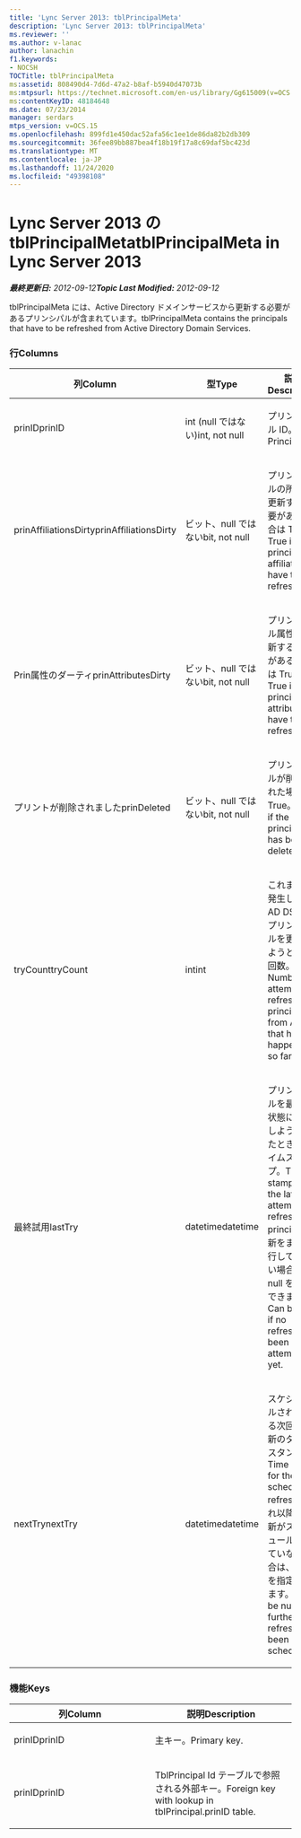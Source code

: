 ```yaml
---
title: 'Lync Server 2013: tblPrincipalMeta'
description: 'Lync Server 2013: tblPrincipalMeta'
ms.reviewer: ''
ms.author: v-lanac
author: lanachin
f1.keywords:
- NOCSH
TOCTitle: tblPrincipalMeta
ms:assetid: 808490d4-7d6d-47a2-b8af-b5940d47073b
ms:mtpsurl: https://technet.microsoft.com/en-us/library/Gg615009(v=OCS.15)
ms:contentKeyID: 48184648
ms.date: 07/23/2014
manager: serdars
mtps_version: v=OCS.15
ms.openlocfilehash: 899fd1e450dac52afa56c1ee1de86da82b2db309
ms.sourcegitcommit: 36fee89bb887bea4f18b19f17a8c69daf5bc423d
ms.translationtype: MT
ms.contentlocale: ja-JP
ms.lasthandoff: 11/24/2020
ms.locfileid: "49398108"
---
```

# <a name="tblprincipalmeta-in-lync-server-2013"></a><span data-ttu-id="5c4ef-103">Lync Server 2013 の tblPrincipalMeta</span><span class="sxs-lookup"><span data-stu-id="5c4ef-103">tblPrincipalMeta in Lync Server 2013</span></span>

<div data-xmlns="http://www.w3.org/1999/xhtml">

<div class="topic" data-xmlns="http://www.w3.org/1999/xhtml" data-msxsl="urn:schemas-microsoft-com:xslt" data-cs="https://msdn.microsoft.com/">

<div data-asp="https://msdn2.microsoft.com/asp">



</div>

<div id="mainSection">

<div id="mainBody"><span data-ttu-id="5c4ef-104">

<span> </span></span><span class="sxs-lookup"><span data-stu-id="5c4ef-104">

<span> </span></span></span>

<span data-ttu-id="5c4ef-105">_**最終更新日:** 2012-09-12_</span><span class="sxs-lookup"><span data-stu-id="5c4ef-105">_**Topic Last Modified:** 2012-09-12_</span></span>

<span data-ttu-id="5c4ef-106">tblPrincipalMeta には、Active Directory ドメインサービスから更新する必要があるプリンシパルが含まれています。</span><span class="sxs-lookup"><span data-stu-id="5c4ef-106">tblPrincipalMeta contains the principals that have to be refreshed from Active Directory Domain Services.</span></span>

### <a name="columns"></a><span data-ttu-id="5c4ef-107">行</span><span class="sxs-lookup"><span data-stu-id="5c4ef-107">Columns</span></span>

<table>
<colgroup>
<col style="width: 33%" />
<col style="width: 33%" />
<col style="width: 33%" />
</colgroup>
<thead>
<tr class="header">
<th><span data-ttu-id="5c4ef-108">列</span><span class="sxs-lookup"><span data-stu-id="5c4ef-108">Column</span></span></th>
<th><span data-ttu-id="5c4ef-109">型</span><span class="sxs-lookup"><span data-stu-id="5c4ef-109">Type</span></span></th>
<th><span data-ttu-id="5c4ef-110">説明</span><span class="sxs-lookup"><span data-stu-id="5c4ef-110">Description</span></span></th>
</tr>
</thead>
<tbody>
<tr class="odd">
<td><p><span data-ttu-id="5c4ef-111">prinID</span><span class="sxs-lookup"><span data-stu-id="5c4ef-111">prinID</span></span></p></td>
<td><p><span data-ttu-id="5c4ef-112">int (null ではない)</span><span class="sxs-lookup"><span data-stu-id="5c4ef-112">int, not null</span></span></p></td>
<td><p><span data-ttu-id="5c4ef-113">プリンシパル ID。</span><span class="sxs-lookup"><span data-stu-id="5c4ef-113">Principal ID.</span></span></p></td>
</tr>
<tr class="even">
<td><p><span data-ttu-id="5c4ef-114">prinAffiliationsDirty</span><span class="sxs-lookup"><span data-stu-id="5c4ef-114">prinAffiliationsDirty</span></span></p></td>
<td><p><span data-ttu-id="5c4ef-115">ビット、null ではない</span><span class="sxs-lookup"><span data-stu-id="5c4ef-115">bit, not null</span></span></p></td>
<td><p><span data-ttu-id="5c4ef-116">プリンシパルの所属を更新する必要がある場合は True。</span><span class="sxs-lookup"><span data-stu-id="5c4ef-116">True if principal affiliations have to be refreshed.</span></span></p></td>
</tr>
<tr class="odd">
<td><p><span data-ttu-id="5c4ef-117">Prin属性のダーティ</span><span class="sxs-lookup"><span data-stu-id="5c4ef-117">prinAttributesDirty</span></span></p></td>
<td><p><span data-ttu-id="5c4ef-118">ビット、null ではない</span><span class="sxs-lookup"><span data-stu-id="5c4ef-118">bit, not null</span></span></p></td>
<td><p><span data-ttu-id="5c4ef-119">プリンシパル属性を更新する必要がある場合は True。</span><span class="sxs-lookup"><span data-stu-id="5c4ef-119">True if principal attributes have to be refreshed.</span></span></p></td>
</tr>
<tr class="even">
<td><p><span data-ttu-id="5c4ef-120">プリントが削除されました</span><span class="sxs-lookup"><span data-stu-id="5c4ef-120">prinDeleted</span></span></p></td>
<td><p><span data-ttu-id="5c4ef-121">ビット、null ではない</span><span class="sxs-lookup"><span data-stu-id="5c4ef-121">bit, not null</span></span></p></td>
<td><p><span data-ttu-id="5c4ef-122">プリンシパルが削除された場合は True。</span><span class="sxs-lookup"><span data-stu-id="5c4ef-122">True if the principal has been deleted.</span></span></p></td>
</tr>
<tr class="odd">
<td><p><span data-ttu-id="5c4ef-123">tryCount</span><span class="sxs-lookup"><span data-stu-id="5c4ef-123">tryCount</span></span></p></td>
<td><p><span data-ttu-id="5c4ef-124">int</span><span class="sxs-lookup"><span data-stu-id="5c4ef-124">int</span></span></p></td>
<td><p><span data-ttu-id="5c4ef-125">これまでに発生した、AD DS からプリンシパルを更新しようとした回数。</span><span class="sxs-lookup"><span data-stu-id="5c4ef-125">Number of attempts to refresh the principal from AD DS that have happened so far.</span></span></p></td>
</tr>
<tr class="even">
<td><p><span data-ttu-id="5c4ef-126">最終試用</span><span class="sxs-lookup"><span data-stu-id="5c4ef-126">lastTry</span></span></p></td>
<td><p><span data-ttu-id="5c4ef-127">datetime</span><span class="sxs-lookup"><span data-stu-id="5c4ef-127">datetime</span></span></p></td>
<td><p><span data-ttu-id="5c4ef-128">プリンシパルを最新の状態に更新しようとしたときのタイムスタンプ。</span><span class="sxs-lookup"><span data-stu-id="5c4ef-128">Time stamp from the latest attempt to refresh the principal.</span></span> <span data-ttu-id="5c4ef-129">更新をまだ実行していない場合は、null を指定できます。</span><span class="sxs-lookup"><span data-stu-id="5c4ef-129">Can be null if no refresh has been attempted yet.</span></span></p></td>
</tr>
<tr class="odd">
<td><p><span data-ttu-id="5c4ef-130">nextTry</span><span class="sxs-lookup"><span data-stu-id="5c4ef-130">nextTry</span></span></p></td>
<td><p><span data-ttu-id="5c4ef-131">datetime</span><span class="sxs-lookup"><span data-stu-id="5c4ef-131">datetime</span></span></p></td>
<td><p><span data-ttu-id="5c4ef-132">スケジュールされている次回の更新のタイムスタンプ。</span><span class="sxs-lookup"><span data-stu-id="5c4ef-132">Time stamp for the next scheduled refresh.</span></span> <span data-ttu-id="5c4ef-133">それ以降の更新がスケジュールされていない場合は、null を指定できます。</span><span class="sxs-lookup"><span data-stu-id="5c4ef-133">Can be null if no further refresh has been scheduled.</span></span></p></td>
</tr>
</tbody>
</table>


### <a name="keys"></a><span data-ttu-id="5c4ef-134">機能</span><span class="sxs-lookup"><span data-stu-id="5c4ef-134">Keys</span></span>

<table>
<colgroup>
<col style="width: 50%" />
<col style="width: 50%" />
</colgroup>
<thead>
<tr class="header">
<th><span data-ttu-id="5c4ef-135">列</span><span class="sxs-lookup"><span data-stu-id="5c4ef-135">Column</span></span></th>
<th><span data-ttu-id="5c4ef-136">説明</span><span class="sxs-lookup"><span data-stu-id="5c4ef-136">Description</span></span></th>
</tr>
</thead>
<tbody>
<tr class="odd">
<td><p><span data-ttu-id="5c4ef-137">prinID</span><span class="sxs-lookup"><span data-stu-id="5c4ef-137">prinID</span></span></p></td>
<td><p><span data-ttu-id="5c4ef-138">主キー。</span><span class="sxs-lookup"><span data-stu-id="5c4ef-138">Primary key.</span></span></p></td>
</tr>
<tr class="even">
<td><p><span data-ttu-id="5c4ef-139">prinID</span><span class="sxs-lookup"><span data-stu-id="5c4ef-139">prinID</span></span></p></td>
<td><p><span data-ttu-id="5c4ef-140">TblPrincipal Id テーブルで参照される外部キー。</span><span class="sxs-lookup"><span data-stu-id="5c4ef-140">Foreign key with lookup in tblPrincipal.prinID table.</span></span></p></td>
</tr>
</tbody>
</table><span data-ttu-id="5c4ef-141">


</div>

<span> </span>

</div>

</div>

</span><span class="sxs-lookup"><span data-stu-id="5c4ef-141">


</div>

<span> </span>

</div>

</div>

</span></span></div>

